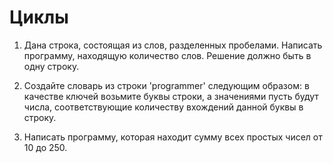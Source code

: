 # Циклы

1. Дана строка, состоящая из слов, разделенных пробелами. Написать программу, находящую количество слов. Решение должно быть в одну строку.

2. Создайте словарь из строки 'programmer' следующим образом: в качестве ключей возьмите буквы строки, а значениями пусть будут числа, соответствующие количеству вхождений данной буквы в строку.

3. Написать программу, которая находит сумму всех простых чисел от 10 до 250.
